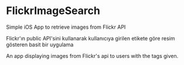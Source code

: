 # FlickrImageSearch
Simple iOS App to retrieve images from Flickr API

Flickr'ın public API'sini kullanarak kullanıcıya girilen etikete göre resim gösteren basit bir uygulama


An app displaying images from Flickr's api to users with the tags given.
